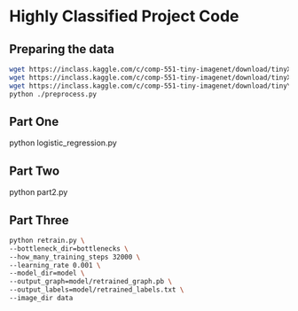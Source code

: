 # Highly Classified Project Code

## Preparing the data

```bash
wget https://inclass.kaggle.com/c/comp-551-tiny-imagenet/download/tinyX.npy
wget https://inclass.kaggle.com/c/comp-551-tiny-imagenet/download/tinyX_test.npy
wget https://inclass.kaggle.com/c/comp-551-tiny-imagenet/download/tinyY.npy
python ./preprocess.py
```

## Part One

python logistic_regression.py

## Part Two

python part2.py

## Part Three

```bash
python retrain.py \
--bottleneck_dir=bottlenecks \
--how_many_training_steps 32000 \
--learning_rate 0.001 \
--model_dir=model \
--output_graph=model/retrained_graph.pb \
--output_labels=model/retrained_labels.txt \
--image_dir data
```